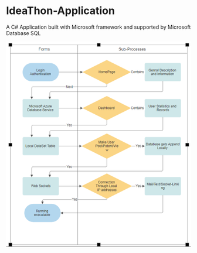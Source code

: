 # IdeaThon-Application
A C# Application built with Microsoft framework and supported by Microsoft Database SQL

![App Screenshot](https://github.com/Nimittxo/IdeaThon-Application/blob/main/Resources/Screenshot%202024-01-30%20100330.png)
